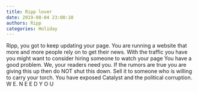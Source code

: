 ```yaml
---
title: Ripp lover
date: 2019-08-04 23:00:10
authors: Ripp
categories: Holiday
---
```


 Ripp, you got to keep updating your page.   You are running a website that more and more people rely on to get their news.   With the traffic you have you might want to consider hiring someone to watch your page 
You have a good problem.  We, your readers need you.   If the rumors are true you are giving this up then do NOT shut this down.   Sell it to someone who is willing to carry your torch.   You have exposed Catalyst and the political corruption.  
W E.  N E E D  Y O U